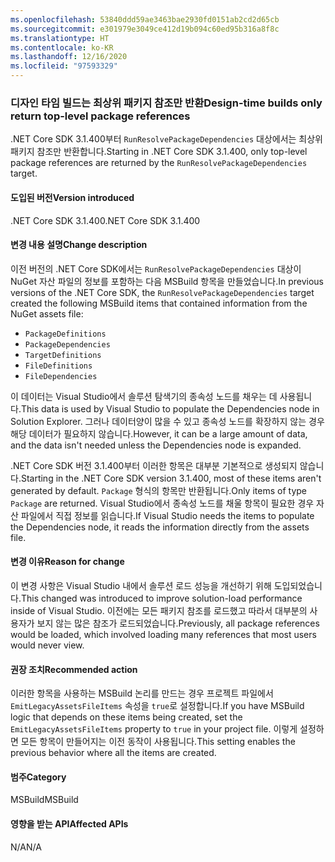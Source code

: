 ```yaml
---
ms.openlocfilehash: 53840ddd59ae3463bae2930fd0151ab2cd2d65cb
ms.sourcegitcommit: e301979e3049ce412d19b094c60ed95b316a8f8c
ms.translationtype: HT
ms.contentlocale: ko-KR
ms.lasthandoff: 12/16/2020
ms.locfileid: "97593329"
---
```

### <a name="design-time-builds-only-return-top-level-package-references"></a><span data-ttu-id="a169c-101">디자인 타임 빌드는 최상위 패키지 참조만 반환</span><span class="sxs-lookup"><span data-stu-id="a169c-101">Design-time builds only return top-level package references</span></span>

<span data-ttu-id="a169c-102">.NET Core SDK 3.1.400부터 `RunResolvePackageDependencies` 대상에서는 최상위 패키지 참조만 반환합니다.</span><span class="sxs-lookup"><span data-stu-id="a169c-102">Starting in .NET Core SDK 3.1.400, only top-level package references are returned by the `RunResolvePackageDependencies` target.</span></span>

#### <a name="version-introduced"></a><span data-ttu-id="a169c-103">도입된 버전</span><span class="sxs-lookup"><span data-stu-id="a169c-103">Version introduced</span></span>

<span data-ttu-id="a169c-104">.NET Core SDK 3.1.400</span><span class="sxs-lookup"><span data-stu-id="a169c-104">.NET Core SDK 3.1.400</span></span>

#### <a name="change-description"></a><span data-ttu-id="a169c-105">변경 내용 설명</span><span class="sxs-lookup"><span data-stu-id="a169c-105">Change description</span></span>

<span data-ttu-id="a169c-106">이전 버전의 .NET Core SDK에서는 `RunResolvePackageDependencies` 대상이 NuGet 자산 파일의 정보를 포함하는 다음 MSBuild 항목을 만들었습니다.</span><span class="sxs-lookup"><span data-stu-id="a169c-106">In previous versions of the .NET Core SDK, the `RunResolvePackageDependencies` target created the following MSBuild items that contained information from the NuGet assets file:</span></span>

- `PackageDefinitions`
- `PackageDependencies`
- `TargetDefinitions`
- `FileDefinitions`
- `FileDependencies`

<span data-ttu-id="a169c-107">이 데이터는 Visual Studio에서 솔루션 탐색기의 종속성 노드를 채우는 데 사용됩니다.</span><span class="sxs-lookup"><span data-stu-id="a169c-107">This data is used by Visual Studio to populate the Dependencies node in Solution Explorer.</span></span> <span data-ttu-id="a169c-108">그러나 데이터양이 많을 수 있고 종속성 노드를 확장하지 않는 경우 해당 데이터가 필요하지 않습니다.</span><span class="sxs-lookup"><span data-stu-id="a169c-108">However, it can be a large amount of data, and the data isn't needed unless the Dependencies node is expanded.</span></span>

<span data-ttu-id="a169c-109">.NET Core SDK 버전 3.1.400부터 이러한 항목은 대부분 기본적으로 생성되지 않습니다.</span><span class="sxs-lookup"><span data-stu-id="a169c-109">Starting in the .NET Core SDK version 3.1.400, most of these items aren't generated by default.</span></span> <span data-ttu-id="a169c-110">`Package` 형식의 항목만 반환됩니다.</span><span class="sxs-lookup"><span data-stu-id="a169c-110">Only items of type `Package` are returned.</span></span> <span data-ttu-id="a169c-111">Visual Studio에서 종속성 노드를 채울 항목이 필요한 경우 자산 파일에서 직접 정보를 읽습니다.</span><span class="sxs-lookup"><span data-stu-id="a169c-111">If Visual Studio needs the items to populate the Dependencies node, it reads the information directly from the assets file.</span></span>

#### <a name="reason-for-change"></a><span data-ttu-id="a169c-112">변경 이유</span><span class="sxs-lookup"><span data-stu-id="a169c-112">Reason for change</span></span>

<span data-ttu-id="a169c-113">이 변경 사항은 Visual Studio 내에서 솔루션 로드 성능을 개선하기 위해 도입되었습니다.</span><span class="sxs-lookup"><span data-stu-id="a169c-113">This changed was introduced to improve solution-load performance inside of Visual Studio.</span></span> <span data-ttu-id="a169c-114">이전에는 모든 패키지 참조를 로드했고 따라서 대부분의 사용자가 보지 않는 많은 참조가 로드되었습니다.</span><span class="sxs-lookup"><span data-stu-id="a169c-114">Previously, all package references would be loaded, which involved loading many references that most users would never view.</span></span>

#### <a name="recommended-action"></a><span data-ttu-id="a169c-115">권장 조치</span><span class="sxs-lookup"><span data-stu-id="a169c-115">Recommended action</span></span>

<span data-ttu-id="a169c-116">이러한 항목을 사용하는 MSBuild 논리를 만드는 경우 프로젝트 파일에서 `EmitLegacyAssetsFileItems` 속성을 `true`로 설정합니다.</span><span class="sxs-lookup"><span data-stu-id="a169c-116">If you have MSBuild logic that depends on these items being created, set the `EmitLegacyAssetsFileItems` property to `true` in your project file.</span></span> <span data-ttu-id="a169c-117">이렇게 설정하면 모든 항목이 만들어지는 이전 동작이 사용됩니다.</span><span class="sxs-lookup"><span data-stu-id="a169c-117">This setting enables the previous behavior where all the items are created.</span></span>

#### <a name="category"></a><span data-ttu-id="a169c-118">범주</span><span class="sxs-lookup"><span data-stu-id="a169c-118">Category</span></span>

<span data-ttu-id="a169c-119">MSBuild</span><span class="sxs-lookup"><span data-stu-id="a169c-119">MSBuild</span></span>

#### <a name="affected-apis"></a><span data-ttu-id="a169c-120">영향을 받는 API</span><span class="sxs-lookup"><span data-stu-id="a169c-120">Affected APIs</span></span>

<span data-ttu-id="a169c-121">N/A</span><span class="sxs-lookup"><span data-stu-id="a169c-121">N/A</span></span>
